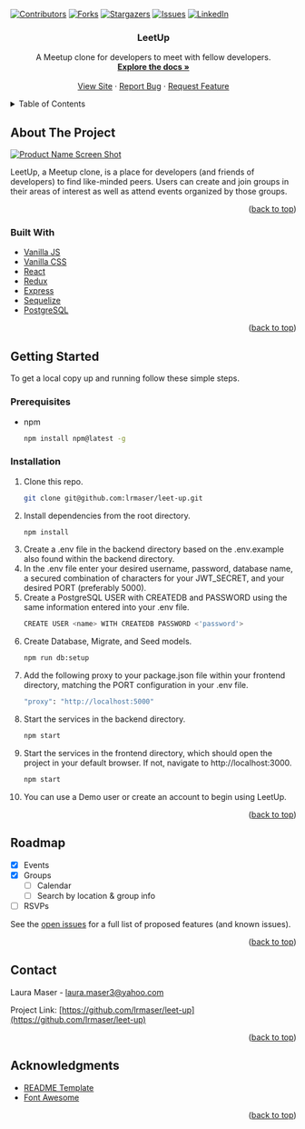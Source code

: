 <div id="top"></div>



<!-- PROJECT SHIELDS -->
<!--
*** I'm using markdown "reference style" links for readability.
*** Reference links are enclosed in brackets [ ] instead of parentheses ( ).
*** See the bottom of this document for the declaration of the reference variables
*** for contributors-url, forks-url, etc. This is an optional, concise syntax you may use.
*** https://www.markdownguide.org/basic-syntax/#reference-style-links
-->
[![Contributors][contributors-shield]][contributors-url]
[![Forks][forks-shield]][forks-url]
[![Stargazers][stars-shield]][stars-url]
[![Issues][issues-shield]][issues-url]
[![LinkedIn][linkedin-shield]][linkedin-url]


<h3 align="center">LeetUp</h3>

  <p align="center">
    A Meetup clone for developers to meet with fellow developers.
    <br />
    <a href="https://github.com/lrmaser/leet-up/wiki"><strong>Explore the docs »</strong></a>
    <br />
    <br />
    <a href="https://leetup.herokuapp.com/">View Site</a>
    ·
    <a href="https://github.com/lrmaser/leet-up/issues">Report Bug</a>
    ·
    <a href="https://github.com/lrmaser/leet-up/issues">Request Feature</a>
  </p>
</div>



<!-- TABLE OF CONTENTS -->
<details>
  <summary>Table of Contents</summary>
  <ol>
    <li>
      <a href="#about-the-project">About The Project</a>
      <ul>
        <li><a href="#built-with">Built With</a></li>
      </ul>
    </li>
    <li>
      <a href="#getting-started">Getting Started</a>
      <ul>
        <li><a href="#prerequisites">Prerequisites</a></li>
        <li><a href="#installation">Installation</a></li>
      </ul>
    </li>
    <li><a href="#roadmap">Roadmap</a></li>
    <li><a href="#contact">Contact</a></li>
    <li><a href="#acknowledgments">Acknowledgments</a></li>
  </ol>
</details>



<!-- ABOUT THE PROJECT -->
## About The Project

[![Product Name Screen Shot][product-screenshot]](https://example.com)

LeetUp, a Meetup clone, is a place for developers (and friends of developers) to find like-minded peers. Users can create and join groups in their areas of interest as well as attend events organized by those groups.

<p align="right">(<a href="#top">back to top</a>)</p>



### Built With

* [Vanilla JS](https://developer.mozilla.org/en-US/docs/Web/JavaScript)
* [Vanilla CSS](https://developer.mozilla.org/en-US/docs/Web/CSS)
* [React](https://reactjs.org/)
* [Redux](https://redux.js.org/)
* [Express](https://expressjs.com/)
* [Sequelize](https://sequelize.org/master/)
* [PostgreSQL](https://www.postgresql.org/)


<p align="right">(<a href="#top">back to top</a>)</p>



<!-- GETTING STARTED -->
## Getting Started

To get a local copy up and running follow these simple steps.

### Prerequisites

* npm
  ```sh
  npm install npm@latest -g
  ```

### Installation

1. Clone this repo.
   ```sh
   git clone git@github.com:lrmaser/leet-up.git
   ```
2. Install dependencies from the root directory.
   ```sh
   npm install
   ```
3. Create a .env file in the backend directory based on the .env.example also found within the backend directory.
4. In the .env file enter your desired username, password, database name, a secured combination of characters for your JWT_SECRET, and your desired PORT (preferably 5000).
5. Create a PostgreSQL USER with CREATEDB and PASSWORD using the same information entered into your .env file.
   ```sh
   CREATE USER <name> WITH CREATEDB PASSWORD <'password'>
   ```
6. Create Database, Migrate, and Seed models.
   ```sh
   npm run db:setup
   ```
7. Add the following proxy to your package.json file within your frontend directory, matching the PORT configuration in your .env file.
   ```sh
   "proxy": "http://localhost:5000"
   ```
8. Start the services in the backend directory.
   ```sh
   npm start
   ```
9. Start the services in the frontend directory, which should open the project in your default browser. If not, navigate to http://localhost:3000.
   ```sh
   npm start
   ```
10. You can use a Demo user or create an account to begin using LeetUp.

<p align="right">(<a href="#top">back to top</a>)</p>



<!-- ROADMAP -->
## Roadmap

- [x] Events
- [x] Groups
    - [ ] Calendar
    - [ ] Search by location & group info
- [ ] RSVPs

See the [open issues](https://github.com/lrmaser/leet-up/issues) for a full list of proposed features (and known issues).

<p align="right">(<a href="#top">back to top</a>)</p>



<!-- CONTACT -->
## Contact

Laura Maser - laura.maser3@yahoo.com

Project Link: [https://github.com/lrmaser/leet-up](https://github.com/lrmaser/leet-up)

<p align="right">(<a href="#top">back to top</a>)</p>



<!-- ACKNOWLEDGMENTS -->
## Acknowledgments

* [README Template](https://github.com/othneildrew/Best-README-Template)
* [Font Awesome](https://fontawesome.com/)

<p align="right">(<a href="#top">back to top</a>)</p>



<!-- MARKDOWN LINKS & IMAGES -->
<!-- https://www.markdownguide.org/basic-syntax/#reference-style-links -->
[contributors-shield]: https://img.shields.io/github/contributors/lrmaser/leet-up.svg?style=for-the-badge
[contributors-url]: https://github.com/lrmaser/leet-up/graphs/contributors
[forks-shield]: https://img.shields.io/github/forks/lrmaser/leet-up.svg?style=for-the-badge
[forks-url]: https://github.com/lrmaser/leet-up/network/members
[stars-shield]: https://img.shields.io/github/stars/lrmaser/leet-up.svg?style=for-the-badge
[stars-url]: https://github.com/lrmaser/leet-up/stargazers
[issues-shield]: https://img.shields.io/github/issues/lrmaser/leet-up.svg?style=for-the-badge
[issues-url]: https://github.com/lrmaser/leet-up/issues
[linkedin-shield]: https://img.shields.io/badge/-LinkedIn-black.svg?style=for-the-badge&logo=linkedin&colorB=555
[linkedin-url]: https://www.linkedin.com/in/laura-maser-225196b2/
[product-screenshot]: ![image](https://user-images.githubusercontent.com/92398763/153805869-5c569689-6931-4eac-b5dc-a321391e5394.png)

